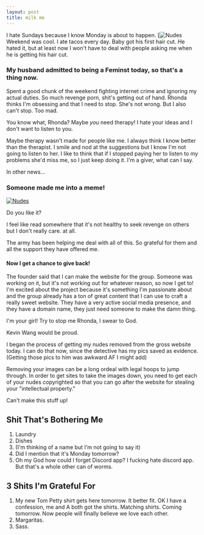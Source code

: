 ```yaml
---
layout: post
title: milk me
---
```

I hate Sundays because I know Monday is about to happen. 
[![Nudes](https://github.com/kdawgy/kdawgy.github.io/blob/master/_posts/assets/iwillcrushyou.jpeg?raw=true)
Weekend was cool. I ate tacos every day. Baby got his first hair cut. He hated it, but at least now I won't have to deal with people asking me when he is getting his hair cut.  

### My husband admitted to being a Feminst today, so that's a thing now.  

Spent a good chunk of the weekend fighting internet crime and ignoring my actual duties. So much revenge porn, shit's getting out of hand. Rhonda thinks I'm obsessing and that I need to stop. She's not wrong. But I also can't stop. Too mad. 

You know what, Rhonda? Maybe *you* need therapy! I hate your ideas and I don't want to listen to you. 

Maybe therapy wasn't made for people like me. I always think I know better than the therapist. I smile and nod at the suggestions but I know I'm not going to listen to her. I like to think that if I stopped paying her to listen to my problems she'd miss me, so I just keep doing it. I'm a giver, what can I say. 

In other news...
### Someone made me into a meme!
[![Nudes](https://github.com/kdawgy/kdawgy.github.io/blob/master/_posts/assets/iwillcrushyou.jpeg?raw=true)]()

Do you like it? 

I feel like read somewhere that it's not healthy to seek revenge on others but I don't really care. at all.

The army has been helping me deal with all of this. So grateful for them and all the support they have offered me. 

#### Now I get a chance to give back! 

The founder said that I can make the website for the group. Someone was working on it, but it's not working out for whatever reason, so now I get to! I'm excited about the project because it's something I'm passionate about and the group already has a ton of great content that I can use to craft a really sweet website. They have a very active social media presence, and they have a domain name, they just need someone to make the damn thing. 

I'm your girl! Try to stop me Rhonda, I swear to God. 

Kevin Wang would be proud. 

I began the process of getting my nudes removed from the gross website today. I can do that now, since the detective has my pics saved as evidence. (Getting those pics to him was awkward AF I might add)

Removing your images can be a long ordeal with legal hoops to jump through. In order to get sites to take the images down, you need to get each of your nudes copyrighted so that you can go after the website for stealing your "intellectual property." 

Can't make this stuff up! 

## Shit That's Bothering Me
1. Laundry
2. Dishes
3. (I'm thinking of a name but I'm not going to say it) 
4. Did I mention that it's Monday tomorrow?
5. Oh my God how could I forget Discord app? I fucking hate discord app. But that's a whole other can of worms. 

## 3 Shits I'm Grateful For
1. My new Tom Petty shirt gets here tomorrow. It better fit. OK I have a confession, me and A both got the shirts. Matching shirts. Coming tomorrow. Now people will finally believe we love each other.
2. Margaritas. 
3. Sass. 






